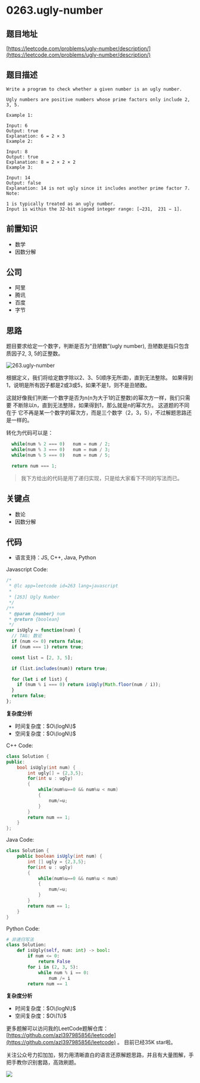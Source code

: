 # 0263.ugly-number

## 题目地址

[https://leetcode.com/problems/ugly-number/description/](https://leetcode.com/problems/ugly-number/description/)

## 题目描述

```text
Write a program to check whether a given number is an ugly number.

Ugly numbers are positive numbers whose prime factors only include 2, 3, 5.

Example 1:

Input: 6
Output: true
Explanation: 6 = 2 × 3
Example 2:

Input: 8
Output: true
Explanation: 8 = 2 × 2 × 2
Example 3:

Input: 14
Output: false
Explanation: 14 is not ugly since it includes another prime factor 7.
Note:

1 is typically treated as an ugly number.
Input is within the 32-bit signed integer range: [−231,  231 − 1].
```

## 前置知识

* 数学
* 因数分解

## 公司

* 阿里
* 腾讯
* 百度
* 字节

## 思路

题目要求给定一个数字，判断是否为“丑陋数”\(ugly number\), 丑陋数是指只包含质因子2, 3, 5的正整数。

![263.ugly-number](https://tva1.sinaimg.cn/large/007S8ZIlly1ghltxf68kej30hh09fdgd.jpg)

根据定义，我们将给定数字除以2、3、5\(顺序无所谓\)，直到无法整除。 如果得到1，说明是所有因子都是2或3或5，如果不是1，则不是丑陋数。

这就好像我们判断一个数字是否为n\(n为大于1的正整数\)的幂次方一样，我们只需要 不断除以n，直到无法整除，如果得到1，那么就是n的幂次方。 这道题的不同在于 它不再是某一个数字的幂次方，而是三个数字（2，3，5），不过解题思路还是一样的。

转化为代码可以是：

```javascript
  while(num % 2 === 0)   num = num / 2;
  while(num % 3 === 0)   num = num / 3;
  while(num % 5 === 0)   num = num / 5;

  return num === 1;
```

> 我下方给出的代码是用了递归实现，只是给大家看下不同的写法而已。

## 关键点

* 数论
* 因数分解

## 代码

* 语言支持：JS, C++, Java, Python

Javascript Code:

```javascript
/*
 * @lc app=leetcode id=263 lang=javascript
 *
 * [263] Ugly Number
 */
/**
 * @param {number} num
 * @return {boolean}
 */
var isUgly = function(num) {
  // TAG: 数论
  if (num <= 0) return false;
  if (num === 1) return true;

  const list = [2, 3, 5];

  if (list.includes(num)) return true;

  for (let i of list) {
    if (num % i === 0) return isUgly(Math.floor(num / i));
  }
  return false;
};
```

**复杂度分析**

* 时间复杂度：$O\(logN\)$
* 空间复杂度：$O\(logN\)$

C++ Code:

```cpp
class Solution {
public:
    bool isUgly(int num) {
        int ugly[] = {2,3,5};
        for(int u : ugly)
        {
            while(num%u==0 && num%u < num)
            {
                num/=u;
            }
        }
        return num == 1;
    }
};
```

Java Code:

```java
class Solution {
    public boolean isUgly(int num) {
        int [] ugly = {2,3,5};
        for(int u : ugly)
        {
            while(num%u==0 && num%u < num)
            {
                num/=u;
            }
        }
        return num == 1;
    }
}
```

Python Code:

```python
# 非递归写法
class Solution:
    def isUgly(self, num: int) -> bool:
        if num <= 0:
            return False
        for i in (2, 3, 5):
            while num % i == 0:
                num /= i
        return num == 1
```

**复杂度分析**

* 时间复杂度：$O\(logN\)$
* 空间复杂度：$O\(1\)$

更多题解可以访问我的LeetCode题解仓库：[https://github.com/azl397985856/leetcode](https://github.com/azl397985856/leetcode) 。 目前已经35K star啦。

关注公众号力扣加加，努力用清晰直白的语言还原解题思路，并且有大量图解，手把手教你识别套路，高效刷题。

![](https://tva1.sinaimg.cn/large/007S8ZIlly1gfcuzagjalj30p00dwabs.jpg)

